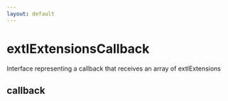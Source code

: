 ```yaml
---
layout: default
---
```


# extIExtensionsCallback #

Interface representing a callback that receives an array of extIExtensions


## callback ##
